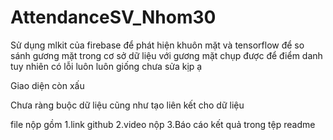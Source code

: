 # AttendanceSV_Nhom30

Sử dụng mlkit của firebase để phát hiện khuôn mặt và tensorflow để so sánh gương mặt trong cơ sở dữ liệu với gương mặt chụp được để điểm danh tuy nhiên có lỗi luôn luôn giống chưa sửa kịp ạ

Giao diện còn xấu 

Chưa ràng buộc dữ liệu cũng như tạo liên kết cho dữ liệu

file nộp gồm 
1.link github 
2.video nộp
3.Báo cáo kết quả trong tệp readme
